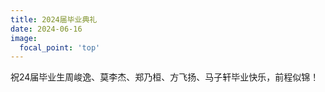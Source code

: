 ```yaml
---
title: 2024届毕业典礼
date: 2024-06-16
image:
  focal_point: 'top'
---
```


祝24届毕业生周峻逸、莫李杰、郑乃桓、方飞扬、马子轩毕业快乐，前程似锦！
